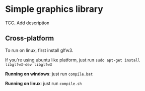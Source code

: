 # Simple graphics library
TCC. Add description  

## Cross-platform
To run on linux, first install glfw3.  

If you're using ubuntu like platform, just run `sudo apt-get install libglfw3-dev libglfw3`  

**Running on windows**:
just run `compile.bat`  

**Running on linux**:
just run `compile.sh`  